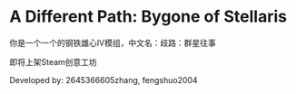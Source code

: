 # A Different Path: Bygone of Stellaris

你是一个一个的钢铁雄心IV模组，中文名：歧路：群星往事

即将上架Steam创意工坊

Developed by: 2645366605zhang, fengshuo2004
